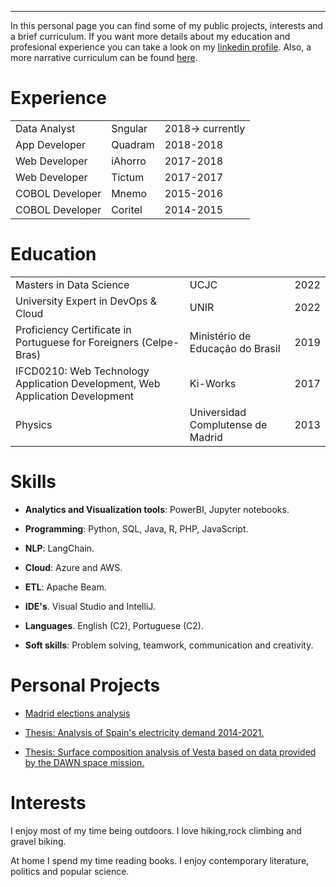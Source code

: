 ---

In this personal page you can find some of my public projects, interests and a brief curriculum. If you want more details about my education and profesional experience you can take a look on my [linkedin profile](https://www.linkedin.com/in/bernardo-llamas-verna-55bb5343/). Also, a more narrative curriculum can be found [here](./aboutMe.html).


# Experience
|                       |              |                  |
|:----------------------|:-------------|:-----------------|
|Data Analyst           | Sngular      | 2018-> currently |
|App Developer          | Quadram      | 2018-2018        |
|Web Developer          | iAhorro      | 2017-2018        |
|Web Developer          | Tictum       | 2017-2017        |
|COBOL Developer        | Mnemo        | 2015-2016        |
|COBOL Developer        | Coritel      | 2014-2015        |


# Education
|                   |                                   |      |
|:------------------|:----------------------------------|:-----|
| Masters in Data Science    | UCJC                              | 2022 |
| University Expert in DevOps & Cloud    | UNIR                              | 2022 |
| Proficiency Certificate in Portuguese for Foreigners (Celpe-Bras) | Ministério de Educação do Brasil   | 2019 |
| IFCD0210: Web Technology Application Development, Web Application Development     | Ki-Works | 2017 |
| Physics           | Universidad Complutense de Madrid | 2013 |

# Skills

* **Analytics and Visualization tools**: PowerBI, Jupyter notebooks. 

* **Programming**: Python, SQL, Java, R, PHP, JavaScript. 

* **NLP**: LangChain. 

* **Cloud**: Azure and AWS.

* **ETL**: Apache Beam. 

* **IDE's**. Visual Studio and IntelliJ.

* **Languages**. English (C2), Portuguese (C2).

* **Soft skills**: Problem solving, teamwork, communication and creativity.

# Personal Projects

* [Madrid elections analysis](https://bernardojosellamasverna.github.io/Madrid-Elections-Book-Resume/Madrid_Elections_2021_Resume.html)

* [Thesis: Analysis of Spain's electricity demand 2014-2021.](https://github.com/BernardoJoseLlamasVerna/tfm_data_science)

* [Thesis: Surface composition analysis of Vesta based on data provided by the DAWN space mission.](./TesisFinaldeMaster_Vesta.pdf)


# Interests

I enjoy most of my time being outdoors. I love hiking,rock climbing and gravel biking.

At home I spend my time reading books. I enjoy contemporary literature, politics and popular science.
